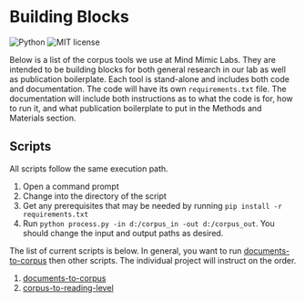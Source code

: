 # Building Blocks

![Python](https://img.shields.io/badge/python-3.x-blue.svg)
![MIT license](https://img.shields.io/badge/License-MIT-green.svg)

Below is a list of the corpus tools we use at Mind Mimic Labs.
They are intended to be building blocks for both general research in our lab as well as publication boilerplate.
Each tool is stand-alone and includes both code and documentation.
The code will have its own `requirements.txt` file.
The documentation will include both instructions as to what the code is for, how to run it, and what publication boilerplate to put in the Methods and Materials section.

## Scripts

All scripts follow the same execution path.

1. Open a command prompt
2. Change into the directory of the script
3. Get any prerequisites that may be needed by running `pip install -r requirements.txt`
4. Run `python process.py -in d:/corpus_in -out d:/corpus_out`.
   You should change the input and output paths as desired.

The list of current scripts is below.
In general, you want to run [documents-to-corpus](./documents-to-corpus) then other scripts.
The individual project will instruct on the order. 

1. [documents-to-corpus](./documents-to-corpus)
2. [corpus-to-reading-level](./corpus-to-reading-level)
